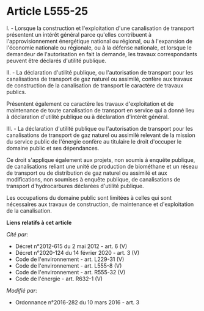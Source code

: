 # Article L555-25

I. - Lorsque la construction et l'exploitation d'une canalisation de transport présentent un intérêt général parce qu'elles
contribuent à l'approvisionnement énergétique national ou régional, ou à l'expansion de l'économie nationale ou régionale, ou
à la défense nationale, et lorsque le demandeur de l'autorisation en fait la demande, les travaux correspondants peuvent être
déclarés d'utilité publique. 

II. - La déclaration d'utilité publique, ou l'autorisation de transport pour les canalisations de transport de gaz naturel ou
assimilé, confère aux travaux de construction de la canalisation de transport le caractère de travaux publics. 

Présentent également ce caractère les travaux d'exploitation et de maintenance de toute canalisation de transport en service
qui a donné lieu à déclaration d'utilité publique ou à déclaration d'intérêt général.

III. - La déclaration d'utilité publique ou l'autorisation de transport pour les canalisations de transport de gaz naturel ou
assimilé relevant de la mission du service public de l'énergie confère au titulaire le droit d'occuper le domaine public et
ses dépendances. 

Ce droit s'applique également aux projets, non soumis à enquête publique, de canalisations reliant une unité de production de
biométhane et un réseau de transport ou de distribution de gaz naturel ou assimilé et aux modifications, non soumises à
enquête publique, de canalisations de transport d'hydrocarbures déclarées d'utilité publique. 

Les occupations du domaine public sont limitées à celles qui sont nécessaires aux travaux de construction, de maintenance et
d'exploitation de la canalisation.

**Liens relatifs à cet article**

_Cité par_:

  - Décret n°2012-615 du 2 mai 2012 - art. 6 (V)
  - Décret n°2020-124 du 14 février 2020 - art. 3 (V)
  - Code de l'environnement - art. L229-31 (V)
  - Code de l'environnement - art. L555-8 (V)
  - Code de l'environnement - art. R555-32 (V)
  - Code de l'énergie - art. R632-1 (V)

_Modifié par_:

  - Ordonnance n°2016-282 du 10 mars 2016 - art. 3
